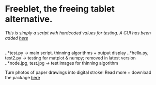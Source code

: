 # Freeblet, the freeing tablet alternative.
###### This is simply a script with hardcoded values for testing. A GUI has been added [here](https://github.com/theterriblestidea/GUIblet)

..*test.py -> main script. thinning algorithms + output display
..*hello.py, test2.py -> testing for matplot & numpy; removed in latest version
..*node.jpg, test.jpg -> test images for thinning algorithm

Turn photos of paper drawings into digital stroke! Read more + download the package [here](https://freeblet.com/)
